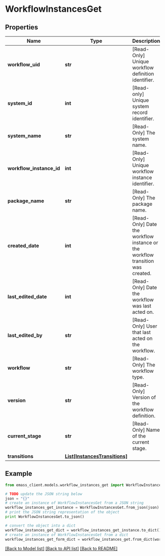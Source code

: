 # WorkflowInstancesGet


## Properties
Name | Type | Description | Notes
------------ | ------------- | ------------- | -------------
**workflow_uid** | **str** | [Read-Only] Unique workflow definition identifier. | [optional] 
**system_id** | **int** | [Read-only] Unique system record identifier. | [optional] 
**system_name** | **str** | [Read-Only] The system name. | [optional] 
**workflow_instance_id** | **int** | [Read-Only] Unique workflow instance identifier. | [optional] 
**package_name** | **str** | [Read-Only] The package name. | [optional] 
**created_date** | **int** | [Read-Only] Date the workflow instance or the workflow transition was created. | [optional] 
**last_edited_date** | **int** | [Read-Only] Date the workflow was last acted on. | [optional] 
**last_edited_by** | **str** | [Read-Only] User that last acted on the workflow. | [optional] 
**workflow** | **str** | [Read-Only] The workflow type. | [optional] 
**version** | **str** | [Read-Only] Version of the workflow definition. | [optional] 
**current_stage** | **str** | [Read-Only] Name of the current stage. | [optional] 
**transitions** | [**List[InstancesTransitions]**](InstancesTransitions.md) |  | [optional] 

## Example

```python
from emass_client.models.workflow_instances_get import WorkflowInstancesGet

# TODO update the JSON string below
json = "{}"
# create an instance of WorkflowInstancesGet from a JSON string
workflow_instances_get_instance = WorkflowInstancesGet.from_json(json)
# print the JSON string representation of the object
print WorkflowInstancesGet.to_json()

# convert the object into a dict
workflow_instances_get_dict = workflow_instances_get_instance.to_dict()
# create an instance of WorkflowInstancesGet from a dict
workflow_instances_get_form_dict = workflow_instances_get.from_dict(workflow_instances_get_dict)
```
[[Back to Model list]](../README.md#documentation-for-models) [[Back to API list]](../README.md#documentation-for-api-endpoints) [[Back to README]](../README.md)


